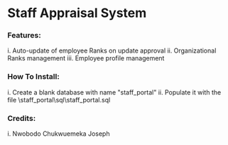<h1>Staff Appraisal System</h1>

<h3>Features:</h3>
    i. Auto-update of employee Ranks on update approval
    ii. Organizational Ranks management
    iii. Employee profile management

<h3>How To Install:</h3>
    i. Create a blank database with name "staff_portal"
    ii. Populate it with the file \staff_portal\sql\staff_portal.sql

<h3>Credits:</h3>
    i. Nwobodo Chukwuemeka Joseph
        <https://gitlab.com/jcnwobodo>
        <https://github.com/joseph-phoenixlabs>